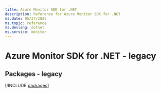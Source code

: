 ```yaml
---
title: Azure Monitor SDK for .NET
description: Reference for Azure Monitor SDK for .NET
ms.date: 05/27/2025
ms.topic: reference
ms.devlang: dotnet
ms.service: monitor
---
```

# Azure Monitor SDK for .NET - legacy
## Packages - legacy
[!INCLUDE [packages](monitor-index.md)]